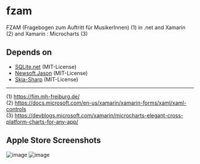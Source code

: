 # fzam

FZAM (Fragebogen zum Auftritt für MusikerInnen) (1) in .net and Xamarin (2) and Xamarin : Microcharts (3)


## Depends on

- [SQLite.net](https://github.com/praeclarum/sqlite-net) (MIT-License)
- [Newsoft.Jason](https://github.com/JamesNK/Newtonsoft.Json) (MIT-License)
- [Skia-Sharp](https://github.com/mono/SkiaSharp) (MIT-License)


-----

(1) https://fim.mh-freiburg.de/</br>
(2) https://docs.microsoft.com/en-us/xamarin/xamarin-forms/xaml/xaml-controls</br>
(3) https://devblogs.microsoft.com/xamarin/microcharts-elegant-cross-platform-charts-for-any-app/</br>
 
 
 ## Apple Store Screenshots
 ![image](https://user-images.githubusercontent.com/48185176/181192915-9d7a02ef-180f-40f7-b9fd-306dc35d4ec3.png)
![image](https://user-images.githubusercontent.com/48185176/181192996-d6376324-9802-4786-8e80-3690e92108a4.png)

